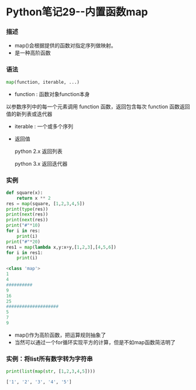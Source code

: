 # Python笔记29--内置函数map

### 描述

+ map()会根据提供的函数对指定序列做映射。
+ 是一种高阶函数

### 语法

```python
map(function, iterable, ...)
```

+  function : 函数对象function本身

  以参数序列中的每一个元素调用 function 函数，返回包含每次 function 函数返回值的新列表或迭代器

+ iterable : 一个或多个序列

+ 返回值

  python 2.x 返回列表

  python 3.x 返回迭代器

### 实例

```python
def square(x):
    return x ** 2
res = map(square, [1,2,3,4,5])
print(type(res))
print(next(res))
print(next(res))
print("#"*10)
for i in res:
    print(i)
print("#"*20)
res1 = map(lambda x,y:x+y,[1,2,3],[4,5,6])
for i in res1:
    print(i)
```

```python
<class 'map'>
1
4
##########
9
16
25
####################
5
7
9
```

+ map()作为高阶函数，把运算规则抽象了
+ 当然可以通过一个for循环实现平方的计算，但是不如map函数简洁明了

### 实例：将list所有数字转为字符串

```python
print(list(map(str, [1,2,3,4,5])))
```

```python
['1', '2', '3', '4', '5']
```

